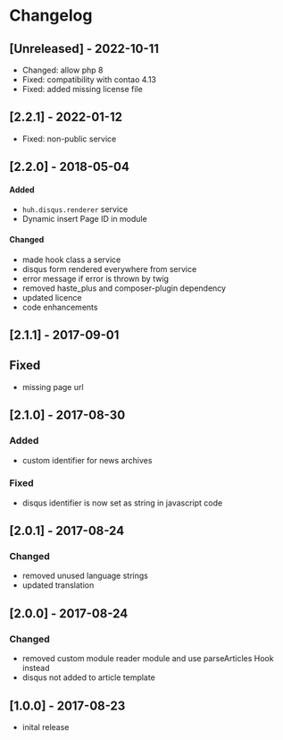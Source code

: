 # Changelog

## [Unreleased] - 2022-10-11
- Changed: allow php 8
- Fixed: compatibility with contao 4.13
- Fixed: added missing license file

## [2.2.1] - 2022-01-12
- Fixed: non-public service

## [2.2.0] - 2018-05-04

#### Added
* `huh.disqus.renderer` service
* Dynamic insert Page ID in module

#### Changed
* made hook class a service
* disqus form rendered everywhere from service
* error message if error is thrown by twig
* removed haste_plus and composer-plugin dependency
* updated licence
* code enhancements

## [2.1.1] - 2017-09-01

## Fixed
* missing page url

## [2.1.0] - 2017-08-30

### Added
* custom identifier for news archives

### Fixed
* disqus identifier is now set as string in javascript code

## [2.0.1] - 2017-08-24

### Changed 
* removed unused language strings
* updated translation

## [2.0.0] - 2017-08-24

### Changed
* removed custom module reader module and use parseArticles Hook instead
* disqus not added to article template

## [1.0.0] - 2017-08-23

* inital release
